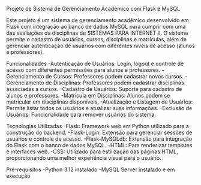 Projeto de Sistema de Gerenciamento Acadêmico com Flask e MySQL

Este projeto é um sistema de gerenciamento acadêmico desenvolvido em Flask com integração ao banco de dados MySQL para cumprir com uma das avaliações da disciplinas de SISTEMAS PARA INTERNET II. O sistema permite o cadastro de usuários, cursos, disciplinas e matrículas, além de gerenciar autenticação de usuários com diferentes níveis de acesso (alunos e professores).

Funcionalidades
-Autenticação de Usuários: Login, logout e controle de acesso com diferentes permissões para alunos e professores.
-Gerenciamento de Cursos: Professores podem cadastrar novos cursos.
-Gerenciamento de Disciplinas: Professores podem cadastrar disciplinas associadas a cursos.
-Cadastro de Usuários: Suporte para cadastro de alunos e professores.
-Matrícula em Disciplinas: Alunos podem se matricular em disciplinas disponíveis.
-Atualização e Listagem de Usuários: Permite listar todos os usuários e atualizar suas informações.
-Exclusão de Usuários: Funcionalidade para remover usuários do sistema.

Tecnologias Utilizadas
-Flask: Framework web em Python utilizado para a construção do backend.
-Flask-Login: Extensão para gerenciar sessões de usuários e controle de acesso.
-Flask-MySQLdb: Extensão para integração do Flask com o banco de dados MySQL.
-HTML: Para renderizar templates e interfaces web.
-CSS: Utilizado para estilização das páginas HTML, proporcionando uma melhor experiência visual para o usuário.

Pré-requisitos
-Python 3.12 instalado
-MySQL Server instalado e em execução
